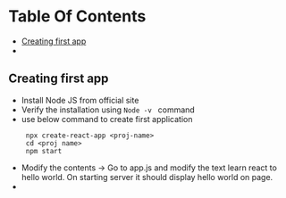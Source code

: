# Table Of Contents
- [Creating first app](#creating-first-app)
- 
## Creating first app
- Install Node JS from official site
-  Verify the installation using ```Node -v ``` command
-  use below command to create first application
   ```
    npx create-react-app <proj-name>
    cd <proj name>
    npm start
   ```
- Modify the contents -> Go to app.js and modify the text learn react to hello world. On starting server it should display hello world on page.
- 
